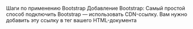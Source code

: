 Шаги по применению Bootstrap
Добавление Bootstrap:
Самый простой способ подключить Bootstrap — использовать CDN-ссылку. Вам нужно добавить эту ссылку в тег <head> вашего HTML-документа

<!DOCTYPE html>
<html lang="en">
<head>
    <meta charset="UTF-8">
    <meta name="viewport" content="width=device-width, initial-scale=1.0">
    <title>Таймер с анимацией</title>
    <link href="https://cdn.jsdelivr.net/npm/bootstrap@5.3.0-alpha1/dist/css/bootstrap.min.css" rel="stylesheet" integrity="sha384-GLhlTQ8iRABdZLl6O3oVMWSktQXK1xIjWoKUIE3iIGMigmgfE4jaqniHkGnkXhFNy" crossorigin="anonymous">
    <style>
        .timer-container {
            position: relative;
            width: 200px;
            height: 200px;
            margin: auto;
        }

        #timer-text {
            position: absolute;
            top: 50%;
            left: 50%;
            transform: translate(-50%, -50%);
            font-size: 24px;
            color: #333;
            z-index: 1;
        }

        .timer-container svg circle {
            transform: rotate(-90deg);
            transform-origin: center;
            transition: all 0.25s linear;
        }

        .timer-container svg #progress-circle {
            stroke-dasharray: 565;
            stroke-dashoffset: 565;
            stroke: #007bff;
        }
    </style>
</head>
<body>
    <div class="container d-flex justify-content-center mt-5">
        <div class="timer-container">
            <span id="timer-text" class="fw-bold fs-3 text-dark">00:00</span>
            <svg width="200" height="200" viewBox="0 0 200 200">
                <circle cx="100" cy="100" r="90" stroke-width="20" fill="none" />
                <circle id="progress-circle" cx="100" cy="100" r="90" stroke-width="20" fill="none" />
            </svg>
        </div>
    </div>

    <script>
        document.addEventListener('DOMContentLoaded', () => {
            const timerText = document.getElementById('timer-text');
            const progressCircle = document.getElementById('progress-circle');
            let currentTime = 0;
            const totalDuration = 180; // 3 минуты = 180 секунд

            function formatTime(minutes, seconds) {
                minutes = minutes.toString().padStart(2, '0');
                seconds = seconds.toString().padStart(2, '0');
                return `${minutes}:${seconds}`;
            }

            function updateTimer() {
                let minutes = Math.floor(currentTime / 60);
                let seconds = currentTime % 60;

                timerText.textContent = formatTime(minutes, seconds);
            }

            function updateProgress() {
                const percent = currentTime / totalDuration;
                const offset = 565 - (percent * 565);
                progressCircle.style.strokeDashoffset = offset;
            }

            function tick() {
                if (currentTime < totalDuration) {
                    currentTime += 1;
                    updateTimer();
                    updateProgress();
                    setTimeout(tick, 1000);
                }
            }

            tick(); // Начинаем отсчёт
        });
    </script>
</body>
</html>

Изменения в разметке:
Мы добавили класс container из Bootstrap для центрирования контента на странице.
Использовали классы d-flex justify-content-center mt-5 для выравнивания таймера по центру и добавления отступа сверху.
Применили классы fw-bold fs-3 text-dark к тексту таймера для изменения размера шрифта и цвета.s
